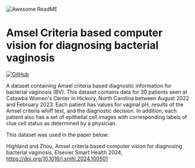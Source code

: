                            
![Awesome ReadME](https://github.com/pottekkat/awesome-readme/raw/master/header.png)
 
# Amsel Criteria based computer vision for diagnosing bacterial vaginosis

[![GitHub](https://img.shields.io/github/license/navendu-pottekkat/awesome-readme)](https://img.shields.io/github/license/navendu-pottekkat/awesome-readme)

A dataset containing Amsel criteria based diagnostic information for bacterial vaginosis (BV). This dataset contains data for 30 patients seen at Catawba Women's Center in Hickory, North Carolina between August 2022 and February 2023. Each patient has values for vaginal pH, results of the Amsel criteria whiff test, and the diagnostic decision. In addition, each patient also has a set of epithelial cell images with corresponding labels of clue cell status as determined by a physician.

 This dataset was used in the paper below:

Highland and Zhou, Amsel criteria based computer vision for diagnosing bacterial vaginosis, Elsevier Smart Health 2024, https://doi.org/10.1016/j.smhl.2024.100501 
